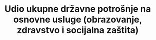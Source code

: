 ---
title: >-
  Udio ukupne državne potrošnje na osnovne usluge (obrazovanje, zdravstvo i socijalna zaštita)
permalink: /1-a-2/
sdg_goal: 1
layout: indicator
indicator: 1.a.2
indicator_variable: null
graph: null
graph_type_description: null
graph_status_notes: unk
variable_description: null
variable_notes: null
un_designated_tier: '2'
target_id: 1.a
has_metadata: false
goal_meta_link: 'http://unstats.un.org/sdgs/files/metadata-compilation/Metadata-Goal-1.pdf'
goal_meta_link_page: 22
indicator_name: >-
  Udio ukupne državne potrošnje na osnovne usluge (obrazovanje, zdravstvo i socijalna zaštita)
target: >-
  Osigurati značajnu mobilizaciju resursa iz različitih izvora, uključujući bolju razvojnu suradnju, kako bi se pružila odgovarajuća i predvidiva sredstva za zemlje u razvoju, posebno za najmanje razvijene zemlje, a za provedbu programa i politika suzbijanja siromaštva u svim njegovim dimenzijama
source_title: null
source_notes: null
published: true
un_custodial_agency: 'Under  discussion  among  agencies  (ILO,  UNESCO-UIS,  WHO)'  

---